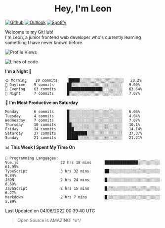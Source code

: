<h1 align="center">Hey, I'm Leon</h1>

[![Github](https://img.shields.io/badge/-Github-000?style=flat&logo=Github&logoColor=white)](https://github.com/ooohmydawn)
[![Outlook](https://img.shields.io/badge/-Outlook-0078D4?style=flat&logo=Microsoft-Outlook&logoColor=white)](mailto:ooohmydawn@hotmail.com)
[![Spotify](https://img.shields.io/badge/-Spotify-1DB954?style=flat&logo=Spotify&logoColor=white)](https://open.spotify.com/user/tkf5c7q582tnbk7v0t9d3fsqq)
&nbsp;

Welcome to my GitHub! <br/>
I'm Leon, a junior frontend web developer who's currently learning something I have never known before.


<!--START_SECTION:waka-->
![Profile Views](http://img.shields.io/badge/Profile%20Views-69-blue)

![Lines of code](https://img.shields.io/badge/From%20Hello%20World%20I%27ve%20Written-15%20Thousand%20lines%20of%20code-blue)

**I'm a Night 🦉** 

```text
🌞 Morning    20 commits     █████░░░░░░░░░░░░░░░░░░░░   20.2% 
🌆 Daytime    9 commits      ██░░░░░░░░░░░░░░░░░░░░░░░   9.09% 
🌃 Evening    63 commits     ████████████████░░░░░░░░░   63.64% 
🌙 Night      7 commits      █░░░░░░░░░░░░░░░░░░░░░░░░   7.07%

```
📅 **I'm Most Productive on Saturday** 

```text
Monday       6 commits      █░░░░░░░░░░░░░░░░░░░░░░░░   6.06% 
Tuesday      4 commits      █░░░░░░░░░░░░░░░░░░░░░░░░   4.04% 
Wednesday    7 commits      █░░░░░░░░░░░░░░░░░░░░░░░░   7.07% 
Thursday     10 commits     ██░░░░░░░░░░░░░░░░░░░░░░░   10.1% 
Friday       14 commits     ███░░░░░░░░░░░░░░░░░░░░░░   14.14% 
Saturday     37 commits     █████████░░░░░░░░░░░░░░░░   37.37% 
Sunday       21 commits     █████░░░░░░░░░░░░░░░░░░░░   21.21%

```


📊 **This Week I Spent My Time On** 

```text
💬 Programming Languages: 
Vue.js                   22 hrs 18 mins      ███████████████░░░░░░░░░░   61.95% 
TypeScript               3 hrs 32 mins       ██░░░░░░░░░░░░░░░░░░░░░░░   9.84% 
JSON                     2 hrs 24 mins       █░░░░░░░░░░░░░░░░░░░░░░░░   6.69% 
JavaScript               2 hrs 15 mins       █░░░░░░░░░░░░░░░░░░░░░░░░   6.27% 
Markdown                 2 hrs 7 mins        █░░░░░░░░░░░░░░░░░░░░░░░░   5.89%

```


 Last Updated on 04/06/2022 00:39:40 UTC
<!--END_SECTION:waka-->


> Open Source is AMAZING! \^o^/
